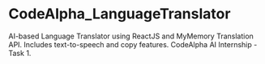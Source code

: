 # CodeAlpha_LanguageTranslator
 AI-based Language Translator using ReactJS and MyMemory Translation API. Includes text-to-speech and copy features. CodeAlpha AI Internship - Task 1.
